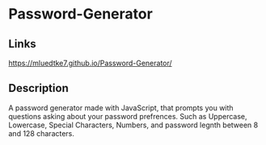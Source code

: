 # Password-Generator



## Links 
https://mluedtke7.github.io/Password-Generator/


## Description
A password generator made with JavaScript, that prompts you with questions asking about your password prefrences.
Such as Uppercase, Lowercase, Special Characters, Numbers, and password legnth between 8 and 128 characters.
